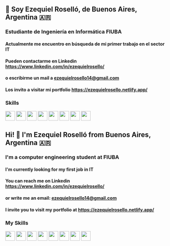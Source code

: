 ## 👋 Soy Ezequiel Roselló, de Buenos Aires, Argentina 🇦🇷
### Estudiante de Ingeniería en Informática FIUBA

#### Actualmente me encuentro en búsqueda de mi primer trabajo en el sector IT
#### Pueden contactarme en Linkedin https://www.linkedin.com/in/ezequielrosello/
#### o escribirme un mail a ezequielrosello14@gmail.com
#### Los invito a visitar mi portfolio https://ezequielrosello.netlify.app/

### Skills
<img src="https://upload.wikimedia.org/wikipedia/commons/thumb/6/6a/JavaScript-logo.png/768px-JavaScript-logo.png" width="30px">        <img src="https://upload.wikimedia.org/wikipedia/commons/thumb/c/c3/Python-logo-notext.svg/1200px-Python-logo-notext.svg.png" width="30px">    <img src="https://cdn-icons-png.flaticon.com/256/226/226777.png" width="30px">    <img src="https://upload.wikimedia.org/wikipedia/commons/thumb/1/18/ISO_C%2B%2B_Logo.svg/1200px-ISO_C%2B%2B_Logo.svg.png" width="30px">    <img src="https://cdn.icon-icons.com/icons2/2699/PNG/512/scala_lang_logo_icon_170760.png" width="30px">    <img src="https://static-00.iconduck.com/assets.00/file-type-prolog-icon-2048x2048-3vfnh6jh.png" width="30px">    <img src="https://cdn4.iconfinder.com/data/icons/logos-and-brands/512/167_Html5_logo_logos-512.png" width="30px">    <img src="https://img.icons8.com/?size=512&id=21278&format=png" width="30px">

## 

## Hi! 👋 I'm Ezequiel Roselló from Buenos Aires, Argentina 🇦🇷
### I'm a computer engineering student at FIUBA

#### I'm currently looking for my first job in IT
#### You can reach me on Linkedin https://www.linkedin.com/in/ezequielrosello/
#### or write me an email: ezequielrosello14@gmail.com
#### I invite you to visit my portfolio at https://ezequielrosello.netlify.app/

### My Skills
<img src="https://upload.wikimedia.org/wikipedia/commons/thumb/6/6a/JavaScript-logo.png/768px-JavaScript-logo.png" width="30px">        <img src="https://upload.wikimedia.org/wikipedia/commons/thumb/c/c3/Python-logo-notext.svg/1200px-Python-logo-notext.svg.png" width="30px">    <img src="https://cdn-icons-png.flaticon.com/256/226/226777.png" width="30px">    <img src="https://upload.wikimedia.org/wikipedia/commons/thumb/1/18/ISO_C%2B%2B_Logo.svg/1200px-ISO_C%2B%2B_Logo.svg.png" width="30px">    <img src="https://cdn.icon-icons.com/icons2/2699/PNG/512/scala_lang_logo_icon_170760.png" width="30px">    <img src="https://static-00.iconduck.com/assets.00/file-type-prolog-icon-2048x2048-3vfnh6jh.png" width="30px">    <img src="https://cdn4.iconfinder.com/data/icons/logos-and-brands/512/167_Html5_logo_logos-512.png" width="30px">    <img src="https://img.icons8.com/?size=512&id=21278&format=png" width="30px">
